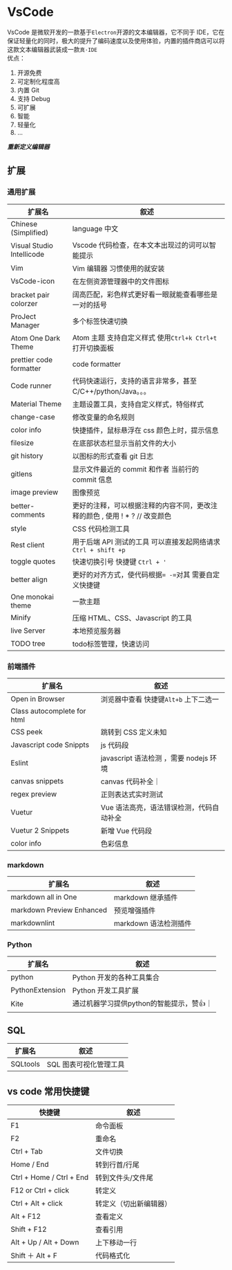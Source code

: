 # VsCode

VsCode 是微软开发的一款基于`Electron`开源的文本编辑器，它不同于 IDE，它在保证轻量化的同时，极大的提升了编码速度以及使用体验，内置的插件商店可以将这款文本编辑器武装成一款`真·IDE`  
优点：

1. 开源免费
2. 可定制化程度高
3. 内置 Git
4. 支持 Debug
5. 可扩展
6. 智能
7. 轻量化
8. ...

**_重新定义编辑器_**

## 扩展

### 通用扩展

| 扩展名                    | 叙述                                                                        |
| ------------------------- | --------------------------------------------------------------------------- |
| Chinese (Simplified)      | language 中文                                                               |
| Visual Studio Intellicode | Vscode 代码检查，在本文本出现过的词可以智能提示                             |
| Vim                       | Vim 编辑器 习惯使用的就安装                                                 |
| VsCode-icon               | 在左侧资源管理器中的文件图标                                                |
| bracket pair colorzer     | 阔高匹配，彩色样式更好看一眼就能查看哪些是一对的括号                        |
| ProJect Manager           | 多个标签快速切换                                                            |
| Atom One Dark Theme       | Atom 主题 支持自定义样式 使用`Ctrl+k Ctrl+t` 打开切换面板                   |
| prettier code formatter   | code formatter                                                              |
| Code runner               | 代码快速运行，支持的语言非常多，甚至 C/C++/python/Java。。。                |
| Material Theme            | 主题设置工具，支持自定义样式，特俗样式                                      |
| change-case               | 修改变量的命名规则                                                          |
| color info                | 快捷插件，鼠标悬浮在 css 颜色上时，提示信息                                 |
| filesize                  | 在底部状态栏显示当前文件的大小                                              |
| git history               | 以图标的形式查看 git 日志                                                   |
| gitlens                   | 显示文件最近的 commit 和作者 当前行的 commit 信息                           |
| image preview             | 图像预览                                                                    |
| better-comments           | 更好的注释，可以根据注释的内容不同，更改注释的颜色 , 使用 ! * ? // 改变颜色 |
| style                     | CSS 代码检测工具                                                            |
| Rest client               | 用于后端 API 测试的工具 可以直接发起网络请求 `Ctrl + shift +p`              |
| toggle quotes             | 快速切换引号 快捷键 `Ctrl + '`                                              |
| better align              | 更好的对齐方式，使代码根据`= -=`对其 需要自定义快捷键                       |
| One monokai theme         | 一款主题                                                                    |
| Minify                    | 压缩 HTML、CSS、Javascript 的工具                                           |
| live Server               | 本地预览服务器                                                              |
| TODO tree                 | todo标签管理，快速访问                                                      |

### 前端插件

| 扩展名                      | 叙述                                     |
| --------------------------- | ---------------------------------------- |
| Open in  Browser            | 浏览器中查看 快捷键`Alt+b` 上下二选一    |
| Class autocomplete for html |
| CSS peek                    | 跳转到 CSS 定义未知                      |
| Javascript code Snippts     | js 代码段                                |
| Eslint                      | javascript 语法检测 ，需要 nodejs 环境   |
| canvas snippets             | canvas 代码补全｜                        |
| regex preview               | 正则表达式实时测试                       |
| Vuetur                      | Vue 语法高亮，语法错误检测，代码自动补全 |
| Vuetur 2 Snippets           | 新增 Vue 代码段                          |
| color info                  | 色彩信息                                 |

### markdown

| 扩展名                    | 叙述                  |
| ------------------------- | --------------------- |
| markdown all in One       | markdown 继承插件     |
| markdown Preview Enhanced | 预览增强插件          |
| markdownlint              | markdown 语法检测插件 |

### Python

| 扩展名          | 叙述                                    |
| --------------- | --------------------------------------- |
| python          | Python 开发的各种工具集合               |
| PythonExtension | Python 开发工具扩展                     |
| Kite            | 通过机器学习提供python的智能提示，赞👍｜ |

## SQL

| 扩展名   | 叙述                   |
| -------- | ---------------------- |
| SQLtools | SQL 图表可视化管理工具 |

## vs code 常用快捷键

| 快捷键                   | 叙述                   |
| ------------------------ | ---------------------- |
| F1                       | 命令面板               |
| F2                       | 重命名                 |
| Ctrl + Tab               | 文件切换               |
| Home / End               | 转到行首/行尾          |
| Ctrl + Home / Ctrl + End | 转到文件头/文件尾      |
| F12 or Ctrl + click      | 转定义                 |
| Ctrl + Alt + click       | 转定义（切出新编辑器） |
| Alt + F12                | 查看定义               |
| Shift + F12              | 查看引用               |
| Alt + Up / Alt + Down    | 上下移动一行           |
| Shift ＋ Alt + F         | 代码格式化             |
